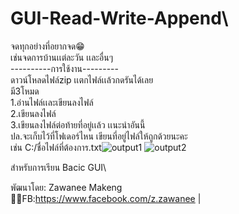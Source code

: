 # GUI-Read-Write-Append\
จดทุกอย่างที่อยากจด😁\
เช่นจดการบ้านเเต่ละวัน เเละอื่นๆ\
----------การใช้งาน---------\
ดาวน์โหลดไฟล์zip เเตกไฟล์เเล้วกดรันได้เลย\
มี3โหมด\
1.อ่านไฟล์เเละเขียนลงไฟล์\
2.เขียนลงไฟล์ \
3.เขียนลงไฟล์ต่อท้ายที่อยู่เเล้ว  เเนะนำอันนี้\
ปล.จะเก็บไว้ที่โฟเดอร์ไหน เขียนที่อยู่ไฟล์ให้ถูกด้วยนะคะ\
เช่น C:/ชื่อไฟล์ที่ต้องการ.txt![output1](https://user-images.githubusercontent.com/89334887/149251416-3fbf5b7b-ce0f-4c87-87e1-3f5851daa2dc.png)
![output2](https://user-images.githubusercontent.com/89334887/149251424-72cea3a9-1abe-4d66-b375-0d12a93dbd35.png)

สำหรับการเรียน Bacic GUI\

พัฒนาโดย: Zawanee Makeng\
👩‍💻FB:https://www.facebook.com/z.zawanee |
